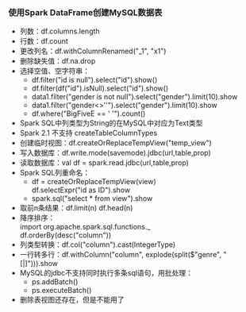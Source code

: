 ### 使用Spark DataFrame创建MySQL数据表

*   列数：df.columns.length
*   行数：df.count
*   更改列名：df.withColumnRenamed("_1", "x1")
*   删除缺失值：df.na.drop
*   选择空值、空字符串：
    *   df.filter("id is null").select("id").show() 
    *   df.filter(df("id").isNull).select("id").show()
    *   data1.filter("gender is not null").select("gender").limit(10).show  
    *   data1.filter("gender<>''").select("gender").limit(10).show
    *   df.where("BigFiveE == ' '").count()    
*   Spark SQL中列类型为String的在MySQL中对应为Text类型     
*   Spark 2.1 不支持 createTableColumnTypes
*   创建临时视图：df.createOrReplaceTempView("temp_view")
*   写入数据库：df.write.mode(savemode).jdbc(url,table,prop)
*   读取数据库：val df = spark.read.jdbc(url,table,prop)
*   Spark SQL列重命名：  
    *   df = createOrReplaceTempView(view)  
        df.selectExpr("id as ID").show
    *   spark.sql("select * from view").show
*   取前n条结果：df.limit(n)  df.head(n)  
*   降序排序：  
    import org.apache.spark.sql.functions._  
    df.orderBy(desc("column"))  
*   列类型转换：df.col("column").cast(IntegerType)
*   一行转多行：df.withColumn("column", explode(split($"genre", "[|]"))).show
*   MySQL的jdbc不支持同时执行多条sql语句，用批处理：
    *   ps.addBatch()
    *   ps.executeBatch()
*   删除表视图还存在，但是不能用了     